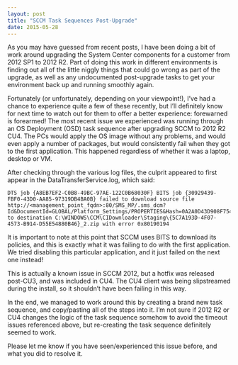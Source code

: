 ```yaml
---
layout: post
title: "SCCM Task Sequences Post-Upgrade"
date: 2015-05-28
---
```


As you may have guessed from recent posts, I have been doing a bit of work around upgrading the System Center components for a customer from 2012 SP1 to 2012 R2. Part of doing this work in different environments is finding out all of the little niggly things that could go wrong as part of the upgrade, as well as any undocumented post-upgrade tasks to get your environment back up and running smoothly again.

Fortunately (or unfortunately, depending on your viewpoint!), I’ve had a chance to experience quite a few of these recently, but I’ll definitely know for next time to watch out for them to offer a better experience: forewarned is forearmed!
The most recent issue we experienced was running through an OS Deployment (OSD) task sequence after upgrading SCCM to 2012 R2 CU4. The PCs would apply the OS image without any problems, and would even apply a number of packages, but would consistently fail when they got to the first application. This happened regardless of whether it was a laptop, desktop or VM.

After checking through the various log files, the culprit appeared to first appear in the DataTransferService.log, which said:

```
DTS job {A8EB7EF2-C0B8-49BC-97AE-122C0B68030F} BITS job {30929439-FBF0-43D0-AA85-97319DB4BA0B} failed to download source file 
http://<management_point_fqdn>:80/SMS_MP/.sms_dcm?Id&DocumentId=GLOBAL/Platform_Settings/PROPERTIES&Hash=0A2A0D43D908F75432386E3CEE1273A9F49CFD2518E26BE2CA7FDC017FCF0A49&Compression=zlib 
to destination C:\WINDOWS\CCM\CIDownloader\Staging\{5C7A193D-4F07-4573-B914-D55E54880B46}_2.zip with error 0x80190194
```

It is important to note at this point that SCCM uses BITS to download its policies, and this is exactly what it was failing to do with the first application. We tried disabling this particular application, and it just failed on the next one instead!

This is actually a known issue in SCCM 2012, but a hotfix was released post-CU3, and was included in CU4. The CU4 client was being slipstreamed during the install, so it shouldn’t have been failing in this way.

In the end, we managed to work around this by creating a brand new task sequence, and copy/pasting all of the steps into it. I’m not sure if 2012 R2 or CU4 changes the logic of the task sequence somehow to avoid the timeout issues referenced above, but re-creating the task sequence definitely seemed to work.

Please let me know if you have seen/experienced this issue before, and what you did to resolve it.